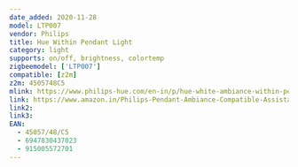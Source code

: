 ```yaml
---
date_added: 2020-11-28
model: LTP007
vendor: Philips
title: Hue Within Pendant Light
category: light
supports: on/off, brightness, colortemp
zigbeemodel: ['LTP007']
compatible: [z2m]
z2m: 4505748C5
mlink: https://www.philips-hue.com/en-in/p/hue-white-ambiance-within-pendant-light/4505748C5
link: https://www.amazon.in/Philips-Pendant-Ambiance-Compatible-Assistant/dp/B08BRVMVRZ
link2: 
link3: 
EAN: 
  - 45057/48/C5
  - 6947830437023
  - 915005572701
---
```

